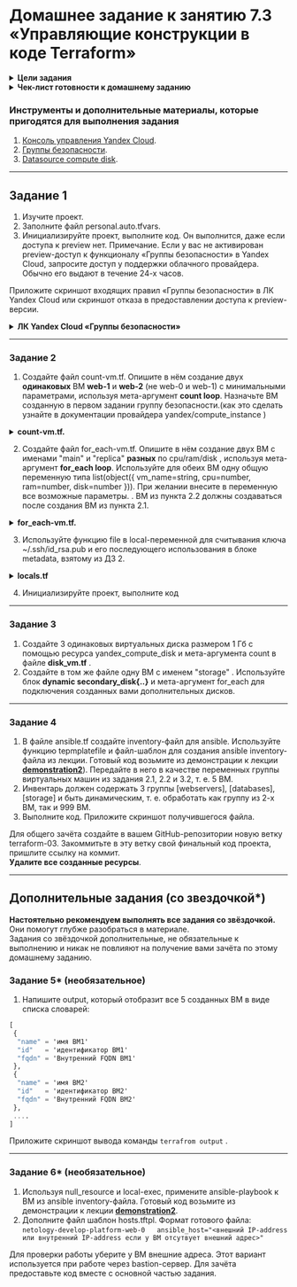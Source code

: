 
# Домашнее задание к занятию 7.3 «Управляющие конструкции в коде Terraform»

<details><summary><b>Цели задания</b></summary>

1. Отработать основные принципы и методы работы с управляющими конструкциями Terraform.
2. Освоить работу с шаблонизатором Terraform (Interpolation Syntax).

</details>

<details><summary><b>Чек-лист готовности к домашнему заданию</b></summary>

1. Зарегистрирован аккаунт в Yandex Cloud. Использован промокод на грант.
2. Установлен инструмент Yandex CLI.
3. Доступен исходный код для выполнения задания в директории [**03/src**](https://github.com/sergey-vs/DevOps-netology/tree/main/03-ter-homeworks/src/303).
4. Любые ВМ, использованные при выполнении задания, должны быть прерываемыми, для экономии средств.

</details>

### Инструменты и дополнительные материалы, которые пригодятся для выполнения задания

1. [Консоль управления Yandex Cloud](https://console.cloud.yandex.ru/folders/<cloud_id>/vpc/security-groups).
2. [Группы безопасности](https://cloud.yandex.ru/docs/vpc/concepts/security-groups?from=int-console-help-center-or-nav).
3. [Datasource compute disk](https://terraform-eap.website.yandexcloud.net/docs/providers/yandex/d/datasource_compute_disk.html).

***

## Задание 1

 1. Изучите проект.
 2. Заполните файл personal.auto.tfvars.
 3. Инициализируйте проект, выполните код. Он выполнится, даже если доступа к preview нет.
Примечание. Если у вас не активирован preview-доступ к функционалу «Группы безопасности» в Yandex Cloud, запросите доступ у поддержки облачного провайдера. Обычно его выдают в течение 24-х часов.

Приложите скриншот входящих правил «Группы безопасности» в ЛК Yandex Cloud или скриншот отказа в предоставлении доступа к preview-версии.

<details><summary><b>ЛК Yandex Cloud «Группы безопасности»</b></summary>

![Screenshot]/*(./screenshots/yc_70201.png)

</details>

***

### Задание 2

1. Создайте файл count-vm.tf. Опишите в нём создание двух **одинаковых** ВМ  **web-1** и **web-2** (не web-0 и web-1) с минимальными параметрами, используя мета-аргумент **count loop**. Назначьте ВМ созданную в первом задании группу безопасности.(как это сделать узнайте в документации провайдера yandex/compute_instance )

<details><summary><b>count-vm.tf.</b></summary>

```tf
#считываем данные об образе ОС
data "yandex_compute_image""ubuntu" {
  family = var.vm_family
}

#создаем 2 идентичные ВМ
resource "yandex_compute_instance" "example" {
  name        = "web-${count.index + 1}"
  platform_id = "standard-v1"
  
  count = 2

  resources {
    cores  = var.vm_resources.cores
    memory = var.vm_resources.memory
    core_fraction = var.vm_resources.core_fraction
  }

  boot_disk {
    initialize_params {
      image_id = data.yandex_compute_image.ubuntu.image_id
    }
  }

  scheduling_policy {
    preemptible = true
  }

  network_interface {
    subnet_id = yandex_vpc_subnet.develop.id
    nat       = true
  }

  metadata = local.ssh_keys
  
}
```
</details>

2. Создайте файл for_each-vm.tf. Опишите в нём создание двух ВМ с именами "main" и "replica" **разных** по cpu/ram/disk , используя мета-аргумент **for_each loop**. Используйте для обеих ВМ одну общую переменную типа list(object({ vm_name=string, cpu=number, ram=number, disk=number  })). При желании внесите в переменную все возможные параметры.
. ВМ из пункта 2.2 должны создаваться после создания ВМ из пункта 2.1.

<details><summary><b>for_each-vm.tf.</b></summary>

```tf

```
</details>

3. Используйте функцию file в local-переменной для считывания ключа ~/.ssh/id_rsa.pub и его последующего использования в блоке metadata, взятому из ДЗ 2.

<details><summary><b>locals.tf</b></summary>

```tf
locals {
  ssh_keys = "ubuntu:${file("~/.ssh/id_ed25519.pub")}"
  }

```
</details>

4. Инициализируйте проект, выполните код

***

### Задание 3

1. Создайте 3 одинаковых виртуальных диска размером 1 Гб с помощью ресурса yandex_compute_disk и мета-аргумента count в файле **disk_vm.tf** .
2. Создайте в том же файле одну ВМ c именем "storage" . Используйте блок **dynamic secondary_disk{..}** и мета-аргумент for_each для подключения созданных вами дополнительных дисков.

***

### Задание 4

1. В файле ansible.tf создайте inventory-файл для ansible.
Используйте функцию tepmplatefile и файл-шаблон для создания ansible inventory-файла из лекции.
Готовый код возьмите из демонстрации к лекции [**demonstration2**](https://github.com/sergey-vs/DevOps-netology/tree/main/03-ter-homeworks/src/303/demonstration)).
Передайте в него в качестве переменных группы виртуальных машин из задания 2.1, 2.2 и 3.2, т. е. 5 ВМ.
2. Инвентарь должен содержать 3 группы [webservers], [databases], [storage] и быть динамическим, т. е. обработать как группу из 2-х ВМ, так и 999 ВМ.
4. Выполните код. Приложите скриншот получившегося файла. 

Для общего зачёта создайте в вашем GitHub-репозитории новую ветку terraform-03. Закоммитьте в эту ветку свой финальный код проекта, пришлите ссылку на коммит.   
**Удалите все созданные ресурсы**.

***

## Дополнительные задания (со звездочкой*)

**Настоятельно рекомендуем выполнять все задания со звёздочкой.** Они помогут глубже разобраться в материале.   
Задания со звёздочкой дополнительные, не обязательные к выполнению и никак не повлияют на получение вами зачёта по этому домашнему заданию. 

### Задание 5* (необязательное)
1. Напишите output, который отобразит все 5 созданных ВМ в виде списка словарей:

```tf
[
 {
  "name" = 'имя ВМ1'
  "id"   = 'идентификатор ВМ1'
  "fqdn" = 'Внутренний FQDN ВМ1'
 },
 {
  "name" = 'имя ВМ2'
  "id"   = 'идентификатор ВМ2'
  "fqdn" = 'Внутренний FQDN ВМ2'
 },
 ....
]

```

Приложите скриншот вывода команды `terrafrom output` .

***

### Задание 6* (необязательное)

 1. Используя null_resource и local-exec, примените ansible-playbook к ВМ из ansible inventory-файла.
 Готовый код возьмите из демонстрации к лекции [**demonstration2**](https://github.com/sergey-vs/DevOps-netology/tree/main/03-ter-homeworks/src/303/demonstration).
 3. Дополните файл шаблон hosts.tftpl. 
 Формат готового файла:
 ```netology-develop-platform-web-0   ansible_host="<внешний IP-address или внутренний IP-address если у ВМ отсутвует внешний адрес>"```

Для проверки работы уберите у ВМ внешние адреса. Этот вариант используется при работе через bastion-сервер.
Для зачёта предоставьте код вместе с основной частью задания.
